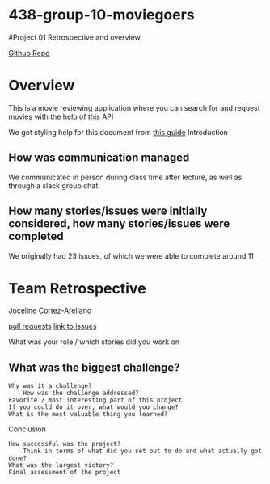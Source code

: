# 438-group-10-moviegoers
#Project 01 Retrospective and overview


[Github Repo](https://github.com/jocy358/438-group-10-moviegoers) 
# Overview

This is a movie reviewing application where you can search for and request movies with the help of [this](/https://www.omdbapi.com/) API

We got styling help for this document from [this guide](/https://docs.github.com/en/get-started/writing-on-github/getting-started-with-writing-and-formatting-on-github/basic-writing-and-formatting-syntax) 
Introduction

## How was communication managed
We communicated in person during class time after lecture, as well as through a slack group chat
    
## How many stories/issues were initially considered, how many stories/issues were completed
We originally had 23 issues, of which we were able to complete around 11

# Team Retrospective
Joceline Cortez-Arellano

[pull requests]()
[link to issues]()

What was your role / which stories did you work on

## What was the biggest challenge? 
    Why was it a challenge?
        How was the challenge addressed?
    Favorite / most interesting part of this project
    If you could do it over, what would you change?
    What is the most valuable thing you learned?

Conclusion

    How successful was the project?
        Think in terms of what did you set out to do and what actually got done?
    What was the largest victory?
    Final assessment of the project
